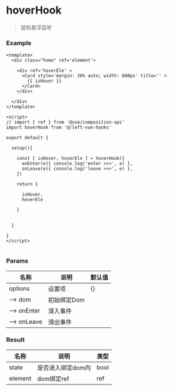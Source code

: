 # hoverHook

> 鼠标悬浮监听



### Example

```vue
<template>
  <div class="home" ref='element'>

    <div ref='hoverEle' >
      <Card style='margin: 20% auto; width: 600px' title='' >
        {{ isHover }}
      </Card>
    </div>
    
  </div>
</template>

<script>
// import { ref } from '@vue/composition-api'
import hoverHook from '@/left-vue-hooks'

export default { 

  setup(){
 
    const [ isHover, hoverEle ] = hoverHook({
      onEnter(e){ console.log('enter >>>', e) },
      onLeave(e){ console.log('leave >>>', e) },
    })
   
    return {
      
      isHover,
      hoverEle
      
    }
    

  }

}
</script>


```





### Params

| 名称        | 说明        | 默认值 |
| ----------- | ----------- | ------ |
| options     | 设置项      | {}     |
| --> dom     | 初始绑定Dom |        |
| --> onEnter | 滑入事件    |        |
| --> onLeave | 滑出事件    |        |



### Result

| 名称    | 说明              | 类型 |
| ------- | ----------------- | ---- |
| state   | 是否进入绑定dom内 | bool |
| element | dom绑定ref        | ref  |

